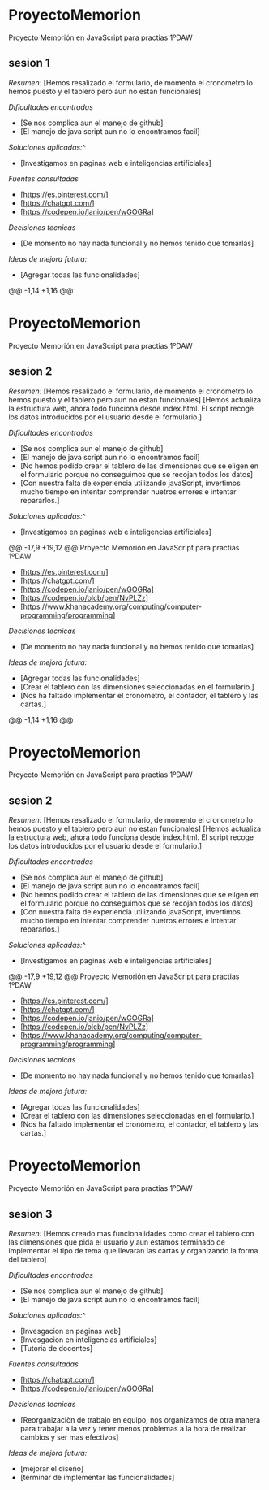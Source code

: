 # ProyectoMemorion
Proyecto Memorión en JavaScript para practias 1ºDAW

## sesion 1

*Resumen:*
[Hemos resalizado el formulario, de momento el cronometro lo hemos puesto y el tablero pero aun no estan funcionales]

*Dificultades encontradas*
- [Se nos complica aun el manejo de github]
- [El manejo de java script aun no lo encontramos facil]

*Soluciones aplicadas:*^
- [Investigamos en paginas web e inteligencias artificiales]

*Fuentes consultadas*
- [https://es.pinterest.com/]
- [https://chatgpt.com/]
- [https://codepen.io/janio/pen/wGOGRa]
 
 *Decisiones tecnicas*
 - [De momento no hay nada funcional y no hemos tenido que tomarlas]

 *Ideas de mejora futura:*
 - [Agregar todas las funcionalidades]

@@ -1,14 +1,16 @@
# ProyectoMemorion
Proyecto Memorión en JavaScript para practias 1ºDAW

## sesion 2

*Resumen:*
[Hemos resalizado el formulario, de momento el cronometro lo hemos puesto y el tablero pero aun no estan funcionales]
[Hemos actualiza la estructura web, ahora todo funciona desde index.html. El script recoge los datos introducidos por el usuario desde el formulario.]

*Dificultades encontradas*
- [Se nos complica aun el manejo de github]
- [El manejo de java script aun no lo encontramos facil]
- [No hemos podido crear el tablero de las dimensiones que se eligen en el formulario porque no conseguimos que se recojan todos los datos]
- [Con nuestra falta de experiencia utilizando javaScript, invertimos mucho tiempo en intentar comprender nuetros errores e intentar repararlos.]

*Soluciones aplicadas:*^
- [Investigamos en paginas web e inteligencias artificiales]

@@ -17,9 +19,12 @@ Proyecto Memorión en JavaScript para practias 1ºDAW
- [https://es.pinterest.com/]
- [https://chatgpt.com/]
- [https://codepen.io/janio/pen/wGOGRa]
- [https://codepen.io/olcb/pen/NvPLZz]
- [https://www.khanacademy.org/computing/computer-programming/programming]
 
 *Decisiones tecnicas*
 - [De momento no hay nada funcional y no hemos tenido que tomarlas]

 *Ideas de mejora futura:*
 - [Agregar todas las funcionalidades]
 - [Crear el tablero con las dimensiones seleccionadas en el formulario.]
 - [Nos ha faltado implementar el cronómetro, el contador, el tablero y las cartas.]

@@ -1,14 +1,16 @@
# ProyectoMemorion
Proyecto Memorión en JavaScript para practias 1ºDAW

## sesion 2

*Resumen:*
[Hemos resalizado el formulario, de momento el cronometro lo hemos puesto y el tablero pero aun no estan funcionales]
[Hemos actualiza la estructura web, ahora todo funciona desde index.html. El script recoge los datos introducidos por el usuario desde el formulario.]

*Dificultades encontradas*
- [Se nos complica aun el manejo de github]
- [El manejo de java script aun no lo encontramos facil]
- [No hemos podido crear el tablero de las dimensiones que se eligen en el formulario porque no conseguimos que se recojan todos los datos]
- [Con nuestra falta de experiencia utilizando javaScript, invertimos mucho tiempo en intentar comprender nuetros errores e intentar repararlos.]

*Soluciones aplicadas:*^
- [Investigamos en paginas web e inteligencias artificiales]

@@ -17,9 +19,12 @@ Proyecto Memorión en JavaScript para practias 1ºDAW
- [https://es.pinterest.com/]
- [https://chatgpt.com/]
- [https://codepen.io/janio/pen/wGOGRa]
- [https://codepen.io/olcb/pen/NvPLZz]
- [https://www.khanacademy.org/computing/computer-programming/programming]
 
 *Decisiones tecnicas*
 - [De momento no hay nada funcional y no hemos tenido que tomarlas]

 *Ideas de mejora futura:*
 - [Agregar todas las funcionalidades]
 - [Crear el tablero con las dimensiones seleccionadas en el formulario.]
 - [Nos ha faltado implementar el cronómetro, el contador, el tablero y las cartas.]

# ProyectoMemorion
Proyecto Memorión en JavaScript para practias 1ºDAW

## sesion 3

*Resumen:*
[Hemos creado mas funcionalidades como crear el tablero con las dimensiones que pida el usuario y aun estamos terminado de implementar el tipo de tema que llevaran las cartas y organizando la forma del tablero]

*Dificultades encontradas*
- [Se nos complica aun el manejo de github]
- [El manejo de java script aun no lo encontramos facil]

*Soluciones aplicadas:*^
- [Invesgacion en paginas web]
- [Invesgacion en inteligencias artificiales]
- [Tutoria de docentes]

*Fuentes consultadas*
- [https://chatgpt.com/]
- [https://codepen.io/janio/pen/wGOGRa]
 
 *Decisiones tecnicas*
 - [Reorganizaciòn de trabajo en equipo, nos organizamos de otra manera para trabajar a la vez y tener menos problemas a la hora de realizar cambios y ser mas efectivos]

 *Ideas de mejora futura:*
 - [mejorar el diseño]
 - [terminar de implementar las funcionalidades]
